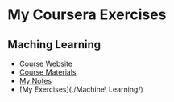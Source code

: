 # My Coursera Exercises

## Maching Learning
* [Course Website](https://www.coursera.org/learn/machine-learning)
* [Course Materials](http://cs229.stanford.edu/materials.html)
* [My Notes](https://www.zybuluo.com/TaoSama/note/675864)
* [My Exercises](./Machine\ Learning/)
